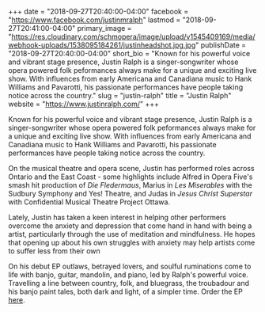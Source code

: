 +++
date = "2018-09-27T20:40:00-04:00"
facebook = "https://www.facebook.com/justinmralph"
lastmod = "2018-09-27T20:41:00-04:00"
primary_image = "https://res.cloudinary.com/schmopera/image/upload/v1545409169/media/webhook-uploads/1538095184261/justinheadshot.jpg.jpg"
publishDate = "2018-09-27T20:40:00-04:00"
short_bio = "Known for his powerful voice and vibrant stage presence, Justin Ralph is a singer-songwriter whose opera powered folk peformances always make for a unique and exciting live show. With influences from early Americana and Canadiana music to Hank Williams and Pavarotti, his passionate performances have people taking notice across the country."
slug = "justin-ralph"
title = "Justin Ralph"
website = "https://www.justinralph.com/"
+++

Known for his powerful voice and vibrant stage presence, Justin Ralph is a singer-songwriter whose opera powered folk peformances always make for a unique and exciting live show. With influences from early Americana and Canadiana music to Hank Williams and Pavarotti, his passionate performances have people taking notice across the country.

On the musical theatre and opera scene, Justin has performed roles across Ontario and the East Coast - some highlights include Alfred in Opera Five's smash hit production of *Die Fledermaus*, Marius in *Les Miserables* with the Sudbury Symphony and Yes! Theatre, and Judas in *Jesus Christ Superstar* with Confidential Musical Theatre Project Ottawa. 

Lately, Justin has taken a keen interest in helping other performers overcome the anxiety and depression that come hand in hand with being a artist, particularly through the use of meditation and mindfulness. He hopes that opening up about his own struggles with anxiety may help artists come to suffer less from their own

On his debut EP outlaws, betrayed lovers, and soulful ruminations come to life with banjo, guitar, mandolin, and piano, led by Ralph's powerful voice. Travelling a line between country, folk, and bluegrass, the troubadour and his banjo paint tales, both dark and light, of a simpler time. Order the EP [here](https://justinralph.com/music). 
